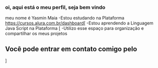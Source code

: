 ### oi, aqui está o meu perfil, seja bem vindo

meu nome é Yasmin Maia
-Estou estudando na Plataforma https://cursos.alura.com.br/dashboard[
-Estou aprendendo a Linguagem Java Script na Plataforma [
-Utilizo esse espaço para organização e compartilhar os meus projetos

## Você pode entrar em contato comigo pelo 
]












